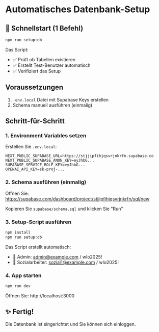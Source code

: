 # Automatisches Datenbank-Setup

## 🚀 Schnellstart (1 Befehl)

```bash
npm run setup:db
```

Das Script:
- ✅ Prüft ob Tabellen existieren
- ✅ Erstellt Test-Benutzer automatisch
- ✅ Verifiziert das Setup

## Voraussetzungen

1. `.env.local` Datei mit Supabase Keys erstellen
2. Schema manuell ausführen (einmalig)

## Schritt-für-Schritt

### 1. Environment Variables setzen

Erstellen Sie `.env.local`:

```env
NEXT_PUBLIC_SUPABASE_URL=https://stjjipfihjqsvrjnkrfn.supabase.co
NEXT_PUBLIC_SUPABASE_ANON_KEY=eyJhbG...
SUPABASE_SERVICE_ROLE_KEY=eyJhbG...
OPENAI_API_KEY=sk-proj-...
```

### 2. Schema ausführen (einmalig)

Öffnen Sie: https://supabase.com/dashboard/project/stjjipfihjqsvrjnkrfn/sql/new

Kopieren Sie `supabase/schema.sql` und klicken Sie "Run"

### 3. Setup-Script ausführen

```bash
npm install
npm run setup:db
```

Das Script erstellt automatisch:
- 👑 Admin: admin@example.com / wlo2025!
- 👤 Sozialarbeiter: sozial1@example.com / wlo2025!

### 4. App starten

```bash
npm run dev
```

Öffnen Sie: http://localhost:3000

## ✨ Fertig!

Die Datenbank ist eingerichtet und Sie können sich einloggen.
